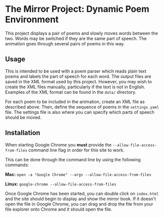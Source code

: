 The Mirror Project: Dynamic Poem Environment
=============================================

This project displays a pair of poems and slowly moves words between the two.
Words may be switched if they are the same part of speech. The animation goes
through several pairs of poems in this way.


## Usage

This is intended to be used with a poem parser which reads plain text poems and
labels the part of speech for each word. The output files are saved in the XML
format used by this project. However, you may wish to create the XML files
manually, particularly if the text is not in English. Examples of the XML format
can be found in the `data/` directory.

For each poem to be included in the animation, create an XML file as described
above. Then, define the sequence of poems in the `settings.yaml` file. The
settings file is also where you can specify which parts of speech should be
moved.


## Installation

When starting Google Chrome you **must** provide the `--allow-file-access-from-files`
command line flag in order for this site to work.

This can be done through the command line by using the following commands:

**Mac:** `open -a "Google Chrome" --args --allow-file-access-from-files`

**Linux:** `google-chrome --allow-file-access-from-files`

Once Google Chrome has been started, you can double click on `index.html` and
the site should begin to display and show the mirror book. If it doesn't open
the file in Google Chrome, you can drag and drop the file from your file explorer
onto Chrome and it should open the file.